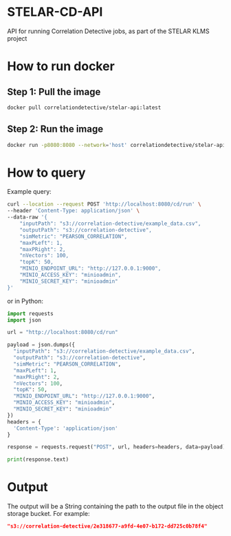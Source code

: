 # STELAR-CD-API
API for running Correlation Detective jobs, as part of the STELAR KLMS project

# How to run docker
## Step 1: Pull the image
```bash
docker pull correlationdetective/stelar-api:latest
```

## Step 2: Run the image
```bash
docker run -p8080:8080 --network='host' correlationdetective/stelar-api:latest
```

# How to query
Example query:
```bash
curl --location --request POST 'http://localhost:8080/cd/run' \
--header 'Content-Type: application/json' \
--data-raw '{
    "inputPath": "s3://correlation-detective/example_data.csv",
    "outputPath": "s3://correlation-detective",
    "simMetric": "PEARSON_CORRELATION",
    "maxPLeft": 1,
    "maxPRight": 2,
    "nVectors": 100,
    "topK": 50,
    "MINIO_ENDPOINT_URL": "http://127.0.0.1:9000",
    "MINIO_ACCESS_KEY": "minioadmin",
    "MINIO_SECRET_KEY": "minioadmin"
}'
```
or in Python:
```python
import requests
import json

url = "http://localhost:8080/cd/run"

payload = json.dumps({
  "inputPath": "s3://correlation-detective/example_data.csv",
  "outputPath": "s3://correlation-detective",
  "simMetric": "PEARSON_CORRELATION",
  "maxPLeft": 1,
  "maxPRight": 2,
  "nVectors": 100,
  "topK": 50,
  "MINIO_ENDPOINT_URL": "http://127.0.0.1:9000",
  "MINIO_ACCESS_KEY": "minioadmin",
  "MINIO_SECRET_KEY": "minioadmin"
})
headers = {
  'Content-Type': 'application/json'
}

response = requests.request("POST", url, headers=headers, data=payload)

print(response.text)
```

# Output
The output will be a String containing the path to the output file in the object storage bucket. For example:
```json
"s3://correlation-detective/2e318677-a9fd-4e07-b172-dd725c0b78f4"
```